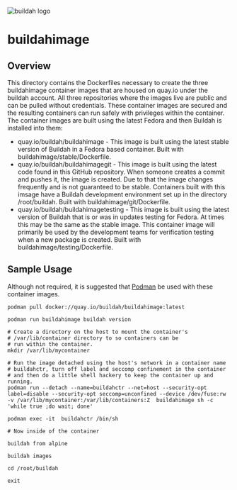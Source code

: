 ![buildah logo](https://cdn.rawgit.com/containers/buildah/master/logos/buildah-logo_large.png)

# buildahimage

## Overview

This directory contains the Dockerfiles necessary to create the three buildahimage container
images that are housed on quay.io under the buildah account.  All three repositories where
the images live are public and can be pulled without credentials.  These container images are secured and the
resulting containers can run safely with privileges within the container.  The container images are built
using the latest Fedora and then Buildah is installed into them:

  * quay.io/buildah/buildahimage - This image is built using the latest stable version of Buildah in a Fedora based container.  Built with buildahimage/stable/Dockerfile.
  * quay.io/buildah/buildahimagegit - This image is built using the latest code found in this GitHub repository.  When someone creates a commit and pushes it, the image is created.  Due to that the image changes frequently and is not guaranteed to be stable.  Containers built with this imsage have a Buildah development environment set up in the directory /root/buildah.  Built with buildahimage/git/Dockerfile.
  * quay.io/buildah/buildahimagetesting - This image is built using the latest version of Buildah that is or was in updates testing for Fedora.  At times this may be the same as the stable image.  This container image will primarily be used by the development teams for verification testing when a new package is created.  Built with buildahimage/testing/Dockerfile.

## Sample Usage

Although not required, it is suggested that [Podman](https://github.com/containers/libpod) be used with these container images.

```
podman pull docker://quay.io/buildah/buildahimage:latest

podman run buildahimage buildah version

# Create a directory on the host to mount the container's
# /var/lib/container directory to so containers can be
# run within the container.
mkdir /var/lib/mycontainer

# Run the image detached using the host's network in a container name
# buildahctr, turn off label and seccomp confinement in the container
# and then do a little shell hackery to keep the container up and running.
podman run --detach --name=buildahctr --net=host --security-opt label=disable --security-opt seccomp=unconfined --device /dev/fuse:rw -v /var/lib/mycontainer:/var/lib/containers:Z  buildahimage sh -c 'while true ;do wait; done'

podman exec -it  buildahctr /bin/sh

# Now inside of the container

buildah from alpine

buildah images

cd /root/buildah

exit
```

